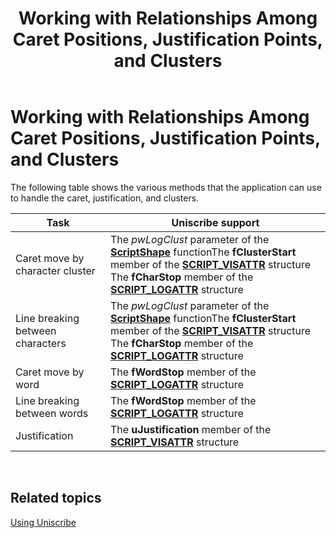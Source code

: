 ﻿---
Description: 'The following table shows the various methods that the application can use to handle the caret, justification, and clusters.'
ms.assetid: '950a24b4-62ab-4eaf-ac15-87434d3c28c0'
title: 'Working with Relationships Among Caret Positions, Justification Points, and Clusters'
---

# Working with Relationships Among Caret Positions, Justification Points, and Clusters

The following table shows the various methods that the application can use to handle the caret, justification, and clusters.



| Task                             | Uniscribe support                                                                                                                                                                                                                                                              |
|----------------------------------|--------------------------------------------------------------------------------------------------------------------------------------------------------------------------------------------------------------------------------------------------------------------------------|
| Caret move by character cluster  | The *pwLogClust* parameter of the [**ScriptShape**](scriptshape.md) functionThe **fClusterStart** member of the [**SCRIPT\_VISATTR**](script-visattr.md) structure<br/> The **fCharStop** member of the [**SCRIPT\_LOGATTR**](script-logattr.md) structure<br/> |
| Line breaking between characters | The *pwLogClust* parameter of the [**ScriptShape**](scriptshape.md) functionThe **fClusterStart** member of the [**SCRIPT\_VISATTR**](script-visattr.md) structure<br/> The **fCharStop** member of the [**SCRIPT\_LOGATTR**](script-logattr.md) structure<br/> |
| Caret move by word               | The **fWordStop** member of the [**SCRIPT\_LOGATTR**](script-logattr.md) structure                                                                                                                                                                                            |
| Line breaking between words      | The **fWordStop** member of the [**SCRIPT\_LOGATTR**](script-logattr.md) structure                                                                                                                                                                                            |
| Justification                    | The **uJustification** member of the [**SCRIPT\_VISATTR**](script-visattr.md) structure                                                                                                                                                                                       |



 

## Related topics

<dl> <dt>

[Using Uniscribe](using-uniscribe.md)
</dt> </dl>

 

 




